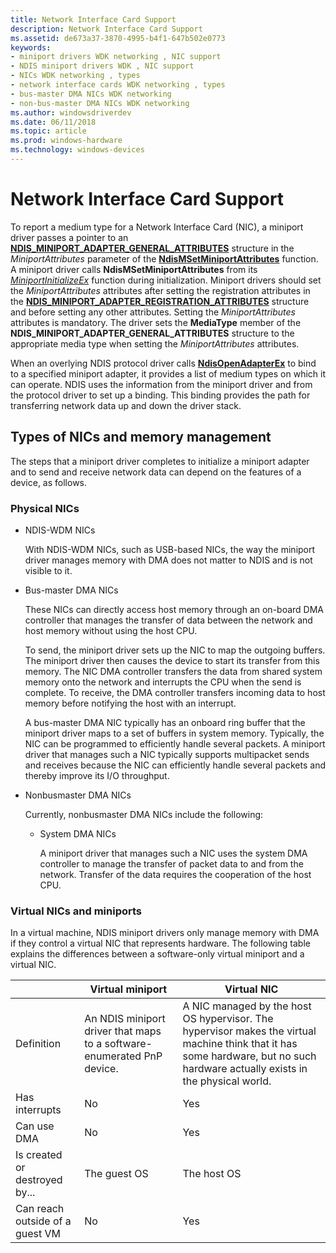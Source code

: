 ```yaml
---
title: Network Interface Card Support
description: Network Interface Card Support
ms.assetid: de673a37-3870-4995-b4f1-647b502e0773
keywords:
- miniport drivers WDK networking , NIC support
- NDIS miniport drivers WDK , NIC support
- NICs WDK networking , types
- network interface cards WDK networking , types
- bus-master DMA NICs WDK networking
- non-bus-master DMA NICs WDK networking
ms.author: windowsdriverdev
ms.date: 06/11/2018
ms.topic: article
ms.prod: windows-hardware
ms.technology: windows-devices
---
```


# Network Interface Card Support

To report a medium type for a Network Interface Card (NIC), a miniport driver passes a pointer to an [**NDIS\_MINIPORT\_ADAPTER\_GENERAL\_ATTRIBUTES**](https://msdn.microsoft.com/library/windows/hardware/ff565923) structure in the *MiniportAttributes* parameter of the [**NdisMSetMiniportAttributes**](https://msdn.microsoft.com/library/windows/hardware/ff563672) function. A miniport driver calls **NdisMSetMiniportAttributes** from its [*MiniportInitializeEx*](https://msdn.microsoft.com/library/windows/hardware/ff559389) function during initialization. Miniport drivers should set the *MiniportAttributes* attributes after setting the registration attributes in the [**NDIS\_MINIPORT\_ADAPTER\_REGISTRATION\_ATTRIBUTES**](https://msdn.microsoft.com/library/windows/hardware/ff565934) structure and before setting any other attributes. Setting the *MiniportAttributes* attributes is mandatory. The driver sets the **MediaType** member of the **NDIS_MINIPORT_ADAPTER_GENERAL_ATTRIBUTES** structure to the appropriate media type when setting the *MiniportAttributes* attributes.

When an overlying NDIS protocol driver calls [**NdisOpenAdapterEx**](https://msdn.microsoft.com/library/windows/hardware/ff563715) to bind to a specified miniport adapter, it provides a list of medium types on which it can operate. NDIS uses the information from the miniport driver and from the protocol driver to set up a binding. This binding provides the path for transferring network data up and down the driver stack.

## Types of NICs and memory management

The steps that a miniport driver completes to initialize a miniport adapter and to send and receive network data can depend on the features of a device, as follows.

### Physical NICs

- NDIS-WDM NICs

    With NDIS-WDM NICs, such as USB-based NICs, the way the miniport driver manages memory with DMA does not matter to NDIS and is not visible to it.

- Bus-master DMA NICs

    These NICs can directly access host memory through an on-board DMA controller that manages the transfer of data between the network and host memory without using the host CPU.

    To send, the miniport driver sets up the NIC to map the outgoing buffers. The miniport driver then causes the device to start its transfer from this memory. The NIC DMA controller transfers the data from shared system memory onto the network and interrupts the CPU when the send is complete. To receive, the DMA controller transfers incoming data to host memory before notifying the host with an interrupt.

    A bus-master DMA NIC typically has an onboard ring buffer that the miniport driver maps to a set of buffers in system memory. Typically, the NIC can be programmed to efficiently handle several packets. A miniport driver that manages such a NIC typically supports multipacket sends and receives because the NIC can efficiently handle several packets and thereby improve its I/O throughput.

- Nonbusmaster DMA NICs

    Currently, nonbusmaster DMA NICs include the following:

    -   System DMA NICs

        A miniport driver that manages such a NIC uses the system DMA controller to manage the transfer of packet data to and from the network. Transfer of the data requires the cooperation of the host CPU.

### Virtual NICs and miniports

In a virtual machine, NDIS miniport drivers only manage memory with DMA if they control a virtual NIC that represents hardware. The following table explains the differences between a software-only virtual miniport and a virtual NIC.

|   | Virtual miniport | Virtual NIC |
| --- | --- | --- |
| Definition | An NDIS miniport driver that maps to a software-enumerated PnP device. | A NIC managed by the host OS hypervisor. The hypervisor makes the virtual machine think that it has some hardware, but no such hardware actually exists in the physical world. |
| Has interrupts | No | Yes |
| Can use DMA | No | Yes |
| Is created or destroyed by... | The guest OS | The host OS |
| Can reach outside of a guest VM | No | Yes |